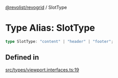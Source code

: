 [@revolist/revogrid](README.md) / SlotType

# Type Alias: SlotType

```ts
type SlotType: "content" | "header" | "footer";
```

## Defined in

[src/types/viewport.interfaces.ts:19](https://github.com/revolist/revogrid/blob/1d7f63e049242097564b7da6ec33fe3875543951/src/types/viewport.interfaces.ts#L19)
